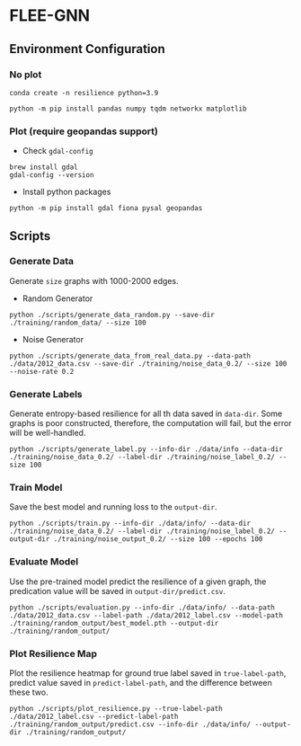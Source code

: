 # FLEE-GNN

## Environment Configuration

### No plot

```
conda create -n resilience python=3.9

python -m pip install pandas numpy tqdm networkx matplotlib

```

### Plot (require geopandas support)

- Check `gdal-config`

```
brew install gdal
gdal-config --version
```

- Install python packages

```
python -m pip install gdal fiona pysal geopandas
```

## Scripts

### Generate Data

Generate `size` graphs with 1000-2000 edges.

- Random Generator

```
python ./scripts/generate_data_random.py --save-dir ./training/random_data/ --size 100
```

- Noise Generator

```
python ./scripts/generate_data_from_real_data.py --data-path ./data/2012_data.csv --save-dir ./training/noise_data_0.2/ --size 100 --noise-rate 0.2
```

### Generate Labels

Generate entropy-based resilience for all th data saved in `data-dir`. Some graphs is poor constructed, therefore, the computation will fail, but the error will be well-handled.

```
python ./scripts/generate_label.py --info-dir ./data/info --data-dir ./training/noise_data_0.2/ --label-dir ./training/noise_label_0.2/ --size 100
```

### Train Model

Save the best model and running loss to the `output-dir`.

```
python ./scripts/train.py --info-dir ./data/info/ --data-dir ./training/noise_data_0.2/ --label-dir ./training/noise_label_0.2/ --output-dir ./training/noise_output_0.2/ --size 100 --epochs 100
```

### Evaluate Model

Use the pre-trained model predict the resilience of a given graph, the predication value will be saved in `output-dir/predict.csv`.

```
python ./scripts/evaluation.py --info-dir ./data/info/ --data-path ./data/2012_data.csv --label-path ./data/2012_label.csv --model-path ./training/random_output/best_model.pth --output-dir ./training/random_output/
```

### Plot Resilience Map

Plot the resilience heatmap for ground true label saved in `true-label-path`, predict value saved in `predict-label-path`, and the difference between these two.

```
python ./scripts/plot_resilience.py --true-label-path ./data/2012_label.csv --predict-label-path ./training/random_output/predict.csv --info-dir ./data/info/ --output-dir ./training/random_output/
```
